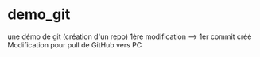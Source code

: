 ﻿# demo_git
une démo de git (création d'un repo)
1ère modification --> 1er commit créé
Modification pour pull de GitHub vers PC
